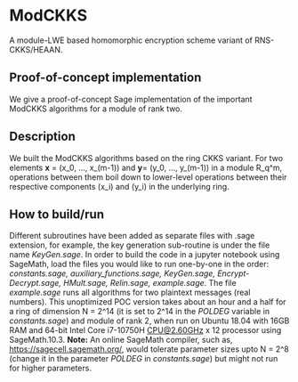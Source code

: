 # ModCKKS
A module-LWE based homomorphic encryption scheme variant of RNS-CKKS/HEAAN.

## Proof-of-concept implementation
We give a proof-of-concept Sage implementation of the important ModCKKS algorithms for a module of rank two.

## Description
We built the ModCKKS algorithms based on the ring CKKS variant. For two elements **x** = (x_0, ..., x_(m-1))  and **y**= (y_0, ..., y_(m-1))  in a module R_q^m, operations between them boil down to lower-level operations between their respective components (x_i) and (y_i) in the underlying ring. 

## How to build/run
Different subroutines have been added as separate files with .sage extension, for example, the key generation sub-routine is under the file name *KeyGen.sage*.
In order to build the code in a jupyter notebook using SageMath, load the files you would like to run one-by-one in the order: *constants.sage, auxiliary_functions.sage, KeyGen.sage, Encrypt-Decrypt.sage, HMult.sage, Relin.sage, example.sage*. 
The file *example.sage* runs all algorithms for two plaintext messages (real numbers). This unoptimized POC version takes about an hour and a half for a ring of dimension N = 2^14 (it is set to 2^14 in the *POLDEG* variable in *constants.sage*) and module of rank 2, when run on Ubuntu 18.04 with 16GB RAM and 64-bit Intel Core i7-10750H CPU@2.60GHz x 12 processor using SageMath.10.3.
**Note:** An online SageMath compiler, such as, https://sagecell.sagemath.org/, would tolerate parameter sizes upto N = 2^8 (change it in the parameter *POLDEG* in *constants.sage*) but might not run for higher parameters.

